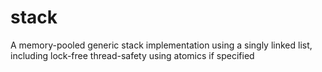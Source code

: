 # stack
A memory-pooled generic stack implementation using a singly linked list, including lock-free thread-safety using atomics if specified
